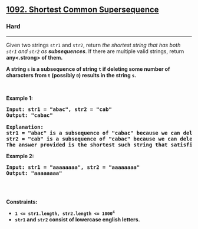 <h2><a href="https://leetcode.com/problems/shortest-common-supersequence/">1092. Shortest Common Supersequence </a></h2><h3>Hard</h3><hr><div>
<p>Given two strings <code>str1</code> and <code>str2</code>, return <em>the shortest string that has both <code>str1</code> and <code>str2</code> as <strong>subsequences</strong></em>. If there are multiple valid strings, return <strong>any<.strong> of them.
</p>

<p>A string <code>s</code> is a <strong>subsequence</strong> of string <code>t</code> if deleting some number of characters from <code>t</code> (possibly <code>0</code>) results in the string <code>s</code>.</p>

<p>&nbsp;</p>
<p><strong class="example">Example 1:</strong></p>

<pre><strong>Input:</strong> str1 = "abac", str2 = "cab"
<strong>Output:</strong> "cabac"

<strong>Explanation:</strong>
str1 = "abac" is a subsequence of "cabac" because we can delete the first "c".
str2 = "cab" is a subsequence of "cabac" because we can delete the last "ac".
The answer provided is the shortest such string that satisfies these properties.
</pre>

<p><strong class="example">Example 2:</strong></p>

<pre><strong>Input:</strong> str1 = "aaaaaaaa", str2 = "aaaaaaaa"
<strong>Output:</strong> "aaaaaaaa"

</pre>

<p>&nbsp;</p>
<p><strong>Constraints:</strong></p>

<ul>
	<li><code>1 &lt;= str1.length, str2.length &lt;= 1000<sup>4</sup></code></li>
	<li><code>str1</code> and <code>str2</code> consist of lowercase english letters.</li>
</ul>
</div>
